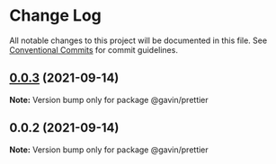 # Change Log

All notable changes to this project will be documented in this file.
See [Conventional Commits](https://conventionalcommits.org) for commit guidelines.

## [0.0.3](https://github.com/G-G-boy/fabric/compare/@gavin/prettier@0.0.2...@gavin/prettier@0.0.3) (2021-09-14)

**Note:** Version bump only for package @gavin/prettier





## 0.0.2 (2021-09-14)

**Note:** Version bump only for package @gavin/prettier
